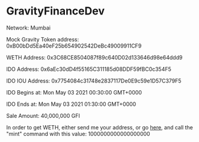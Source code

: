 # GravityFinanceDev

Network: Mumbai

Mock Gravity Token address: 0xB00bDd5Ea40eF25b654902542DeBc49009911CF9

WETH Address: 0x3C68CE8504087f89c640D02d133646d98e64ddd9

IDO Address: 0x6aEc30dD4f55165C311185d08DDF59fBC0c354F5

IDO IOU Address: 0x7754084c31748e2837117De0E9c59e1D57C379F5

IDO Begins at: Mon May 03 2021 00:30:00 GMT+0000

IDO Ends at: Mon May 03 2021 01:30:00 GMT+0000

Sale Amount: 40,000,000 GFI

In order to get WETH, either send me your address, or go [here](https://explorer-mumbai.maticvigil.com/address/0x3C68CE8504087f89c640D02d133646d98e64ddd9/write-contract), and call the "mint" command with this value: 1000000000000000000
